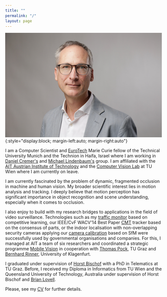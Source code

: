 ```yaml
---
title: ""
permalink: "/"
layout: page
---
```

![Me](assets/images/pflugfelder-3.jpg){:style="display:block; margin-left:auto; margin-right:auto"}

I am a Computer Scientist and [EuroTech](https://eurotech-universities.eu) Marie Curie fellow of the Technical University Munich and the Technion in Haifa, Israel where I am working in [Daniel Cremer's](https://vision.in.tum.de/members/cremers) and [Michael Lindenbaum's](https://mic.net.technion.ac.il) group.
I am affiliated with the [AIT Austrian Institute of Technology](https://www.ait.ac.at) and the [Computer Vision Lab](https://cvl.tuwien.ac.at) at TU Wien where I am currently on leave.

I am currently fascinated by the problem of dynamic, fragmented occlusion in machine and human vision. My broader scientific interest lies in motion analysis and tracking. I deeply believe that motion perception has significant importance in object recognition and scene understanding, especially when it comes to occlusion.

I also enjoy to build with my research bridges to applications in the field of video surveillance. Technologies such as my [traffic monitor](https://sciencev1.orf.at/news/35843.html) based on competitive learning, our IEEE/CvF WACV'14 Best Paper [CMT](https://www.gnebehay.com/cmt/results.html) tracker based on the consensus of parts, or the indoor localisation with non-overlapping security cameras applying our [camera calibration](https://link.springer.com/content/pdf/10.1007/978-3-319-16199-0_12.pdf) based on SfM were successfully used by governmental organisations and companies. For this, I managed at AIT a team of six researchers and coordinated a strategic programme [Mobile Vision](https://www.ots.at/presseaussendung/OTS_20130910_OTS0063/ait-und-tu-graz-buendeln-staerken-in-der-internationalen-bildverarbeitungsforschung-bild) in cooperation with [Thomas Pock](https://www.tugraz.at/institute/icg/research/team-pock/people/pock/), TU Graz and [Bernhard Rinner](https://bernhardrinner.com), University of Klagenfurt.

I graduated under supervision of [Horst Bischof](https://www.tugraz.at/institute/icg/research/team-bischof/people/team-about/horst-bischof/) with a PhD in Telematics at TU Graz. Before, I received my Diploma in Informatics from TU Wien and the Queensland University of Technology, Australia under supervision of Horst Bischof and [Brian Lovell](https://staff.itee.uq.edu.au/lovell/).

Please, see my [CV](assets/docs/sci-cv-pflugfelder.pdf) for further details.

<!---
A [Kurt Goedel stipend](https://kgs.logic.at) allowed me to pursue 2001-2002 a master's degree in Computer Science and Informatics under the supervision of [Brian Lovell](https://staff.itee.uq.edu.au/lovell/) and Horst Bischof at  and TU Wien. 

I was awarded for my scientific contributions in 2008 with a Viennese [WWTF](https://www.wwtf.at/index.php?lang=EN) Career Grant and in 2014 with the IEEE/CvF WACV Best Paper Award. I received several reviewer awards (2016 - J. of Image and Vision Computing, 2017 - J. of Pattern Recognition, 2019 - CVPR) for my community work. 

I founded in 2012 together with [Matej Kristan](https://www.vicos.si/people/matej_kristan/) the [VOT challenges and workshop series](https://www.votchallenge.net).

where I built 2008-2015 as a manager of governmental and EU funded projects 

--->






<!---
 I am programming in  

 [![Julia](https://upload.wikimedia.org/wikipedia/commons/thumb/1/1f/Julia_Programming_Language_Logo.svg/200px-Julia_Programming_Language_Logo.svg.png)](https://julialang.org)
--->
